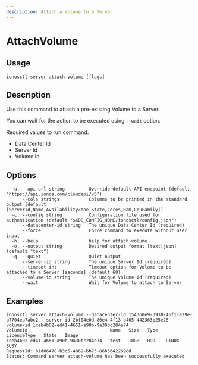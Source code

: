 ```yaml
---
description: Attach a Volume to a Server
---
```


# AttachVolume

## Usage

```text
ionosctl server attach-volume [flags]
```

## Description

Use this command to attach a pre-existing Volume to a Server.

You can wait for the action to be executed using `--wait` option.

Required values to run command:

* Data Center Id
* Server Id
* Volume Id

## Options

```text
  -u, --api-url string         Override default API endpoint (default "https://api.ionos.com/cloudapi/v5")
      --cols strings           Columns to be printed in the standard output (default [ServerId,Name,AvailabilityZone,State,Cores,Ram,CpuFamily])
  -c, --config string          Configuration file used for authentication (default "$XDG_CONFIG_HOME/ionosctl/config.json")
      --datacenter-id string   The unique Data Center Id (required)
      --force                  Force command to execute without user input
  -h, --help                   help for attach-volume
  -o, --output string          Desired output format [text|json] (default "text")
  -q, --quiet                  Quiet output
      --server-id string       The unique Server Id (required)
      --timeout int            Timeout option for Volume to be attached to a Server [seconds] (default 60)
      --volume-id string       The unique Volume Id (required)
      --wait                   Wait for Volume to attach to Server
```

## Examples

```text
ionosctl server attach-volume --datacenter-id 154360e9-3930-46f1-a29e-a7704ea7abc2 --server-id 2bf04e0d-86e4-4f13-b405-442363b25e28 --volume-id 1ceb4b02-ed41-4651-a90b-9a30bc284e74 
VolumeId                               Name   Size   Type   LicenceType   State   Image
1ceb4b02-ed41-4651-a90b-9a30bc284e74   test   10GB   HDD    LINUX         BUSY    
RequestId: b1d06478-b3d5-4069-bb75-86b56422698d
Status: Command server attach-volume has been successfully executed
```

